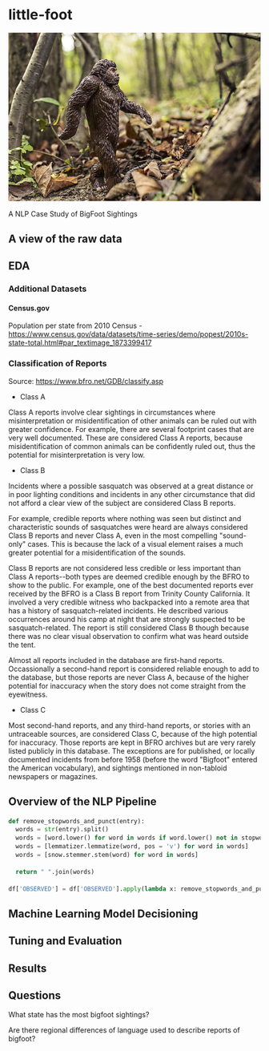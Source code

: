 # little-foot

![little-foot](https://github.com/andrewmmeans/little-foot/blob/master/images/bigfoot_small.jpg)

A NLP Case Study of BigFoot Sightings

## A view of the raw data

## EDA

### Additional Datasets

#### Census.gov

Population per state from 2010 Census - https://www.census.gov/data/datasets/time-series/demo/popest/2010s-state-total.html#par_textimage_1873399417

### Classification of Reports

Source: https://www.bfro.net/GDB/classify.asp

+ Class A

Class A reports involve clear sightings in circumstances where misinterpretation or misidentification of other animals can be ruled out with greater confidence. For example, there are several footprint cases that are very well documented. These are considered Class A reports, because misidentification of common animals can be confidently ruled out, thus the potential for misinterpretation is very low.

+ Class B

Incidents where a possible sasquatch was observed at a great distance or in poor lighting conditions and incidents in any other circumstance that did not afford a clear view of the subject are considered Class B reports.

For example, credible reports where nothing was seen but distinct and characteristic sounds of sasquatches were heard are always considered Class B reports and never Class A, even in the most compelling "sound-only" cases. This is because the lack of a visual element raises a much greater potential for a misidentification of the sounds.

Class B reports are not considered less credible or less important than Class A reports--both types are deemed credible enough by the BFRO to show to the public. For example, one of the best documented reports ever received by the BFRO is a Class B report from Trinity County California. It involved a very credible witness who backpacked into a remote area that has a history of sasquatch-related incidents. He described various occurrences around his camp at night that are strongly suspected to be sasquatch-related. The report is still considered Class B though because there was no clear visual observation to confirm what was heard outside the tent.

Almost all reports included in the database are first-hand reports. Occassionally a second-hand report is considered reliable enough to add to the database, but those reports are never Class A, because of the higher potential for inaccuracy when the story does not come straight from the eyewitness.

+ Class C

Most second-hand reports, and any third-hand reports, or stories with an untraceable sources, are considered Class C, because of the high potential for inaccuracy. Those reports are kept in BFRO archives but are very rarely listed publicly in this database. The exceptions are for published, or locally documented incidents from before 1958 (before the word "Bigfoot" entered the American vocabulary), and sightings mentioned in non-tabloid newspapers or magazines.

## Overview of the NLP Pipeline
  ```python
def remove_stopwords_and_punct(entry):
    words = str(entry).split()
    words = [word.lower() for word in words if word.lower() not in stopwords_ and word.lower() not in punctuation_]
    words = [lemmatizer.lemmatize(word, pos = 'v') for word in words]
    words = [snow.stemmer.stem(word) for word in words]
    
    return " ".join(words)  
    
df['OBSERVED'] = df['OBSERVED'].apply(lambda x: remove_stopwords_and_punct(x))
```

## Machine Learning Model Decisioning

## Tuning and Evaluation

## Results



## Questions
What state has the most bigfoot sightings?

Are there regional differences of language used to describe reports of bigfoot?


